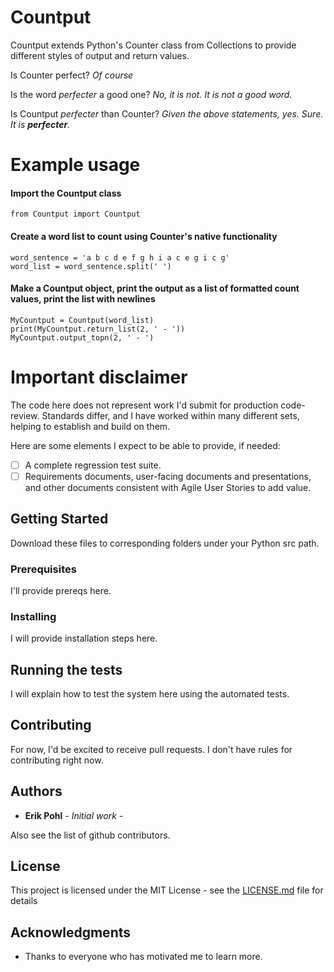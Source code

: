 # Countput 


Countput extends Python's Counter class from Collections to provide different styles of output and return values.

Is Counter perfect?  _Of course_

Is the word *perfecter* a good one?  _No, it is not.  It is not a good word._

Is Countput *perfecter* than Counter?  _Given the above statements, yes.  Sure.  It is **perfecter**._



# Example usage

#### Import the Countput class
```
from Countput import Countput
```

#### Create a word list to count using Counter's native functionality
```
word_sentence = 'a b c d e f g h i a c e g i c g'
word_list = word_sentence.split(' ')
```

#### Make a Countput object, print the output as a list of formatted count values, print the list with newlines
````
MyCountput = Countput(word_list)
print(MyCountput.return_list(2, ' - '))
MyCountput.output_topn(2, ' - ')
````


# Important disclaimer

The code here does not represent work I'd submit for production code-review.  Standards differ, and I have worked within many different
sets, helping to establish and build on them.

Here are some elements I expect to be able to provide, if needed:

- [ ] A complete regression test suite.
- [ ] Requirements documents, user-facing documents and presentations, and other documents consistent with Agile User Stories to add value.

## Getting Started

Download these files to corresponding folders under your Python src path.

### Prerequisites

I'll provide prereqs here.

### Installing

I will provide installation steps here.

## Running the tests

I will explain how to test the system here using the automated tests.

## Contributing

For now, I'd be excited to receive pull requests.  I don't have rules for contributing right now.

## Authors

* **Erik Pohl** - *Initial work* - 

Also see the list of github contributors.

## License

This project is licensed under the MIT License - see the [LICENSE.md](LICENSE.md) file for details

## Acknowledgments

* Thanks to everyone who has motivated me to learn more.
